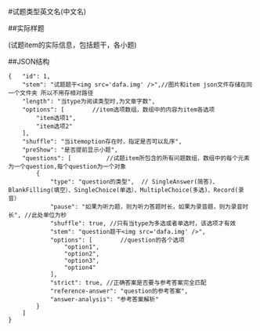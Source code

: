#试题类型英文名(中文名)

##实际样题

(试题item的实际信息，包括题干，各小题)

##JSON结构

	{	"id": 1,				
		"stem": "试题题干<img src='dafa.img' />",//图片和item json文件存储在同一个文件夹 所以不用存相对路径
		"length": "当type为阅读类型时,为文章字数",
		"options": [ 		//item选项数组，数组中的内容为item各选项
			"item选项1",			
			"item选项2"
		],
		"shuffle": "当itemoption存在时，指定是否可以乱序",
		"preShow": "是否提前显示小题",
		"questions": [			//试题item所包含的所有问题数组，数组中的每个元素为一个question,每个question为一个对象
			{
				"type": "question的类型",	// SingleAnswer(简答)、BlankFilling(填空）、SingleChoice(单选）、MultipleChoice(多选)、Record(录音）
				"pause": "如果为听力题，则为听力答题时长，如果为录音题，则为录音时长", //此处单位为秒
				"shuffle": true, //只有当type为多选或者单选时，该选项才有效			
				"stem": "question题干<img src='dafa.img' />",
				"options": [		//question的各个选项
					"option1",
					"option2",
					"option3",
					"option4"
				],
				"strict": true,	//正确答案是否要与参考答案完全匹配
				"reference-answer": "question的参考答案",		
				"answer-analysis": "参考答案解析"
			}
		]
	}
